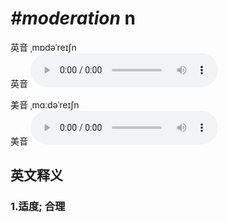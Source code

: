 # ***\#moderation*** n
英音 ˌmɒdəˈreɪʃn  
英音
<audio src="./media/moderation1_AAC.aac" controls="controls"></audio>

美音 ˌmɑːdəˈreɪʃn  
美音
<audio src="./media/moderation2_AAC.aac" controls="controls"></audio>



  

英文释义
---
### 1.**适度; 合理**  


